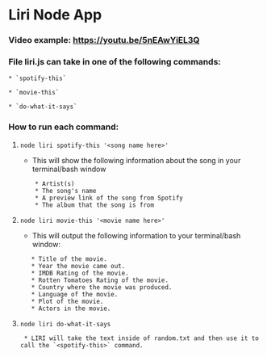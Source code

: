 # Liri Node App


### Video example: https://youtu.be/5nEAwYiEL3Q


### File liri.js can take in one of the following commands:

    * `spotify-this`

    * `movie-this`

    * `do-what-it-says`


### How to run each command:

1. `node liri spotify-this '<song name here>'`

    * This will show the following information about the song in your terminal/bash window

    ```
        * Artist(s)
        * The song's name
        * A preview link of the song from Spotify
        * The album that the song is from
    ```


2. `node liri movie-this '<movie name here>'`

    * This will output the following information to your terminal/bash window:

     ```
        * Title of the movie.
        * Year the movie came out.
        * IMDB Rating of the movie.
        * Rotten Tomatoes Rating of the movie.
        * Country where the movie was produced.
        * Language of the movie.
        * Plot of the movie.
        * Actors in the movie.
     ```


3. `node liri do-what-it-says`

        * LIRI will take the text inside of random.txt and then use it to call the `<spotify-this>` command.
